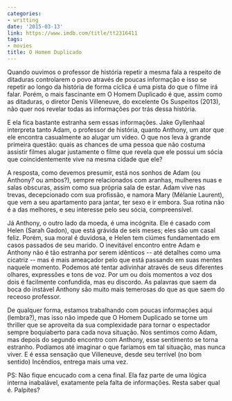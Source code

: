 ```yaml
---
categories:
- writting
date: '2015-03-13'
link: https://www.imdb.com/title/tt2316411
tags:
- movies
title: O Homem Duplicado
---
```


Quando ouvimos o professor de história repetir a mesma fala a respeito de ditaduras controlarem o povo através de poucas informação e isso se repetir ao longo da história de forma cíclica é uma pista do que o filme irá falar. Porém, o mais fascinante em O Homem Duplicado é que, assim como as ditaduras, o diretor Denis Villeneuve, do excelente Os Suspeitos (2013), não quer nos revelar todas as informações por trás dessa história.

E ela fica bastante estranha sem essas informações. Jake Gyllenhaal interpreta tanto Adam, o professor de história, quanto Anthony, um ator que ele encontra casualmente ao alugar um vídeo. O que nos leva à grande primeira questão: quais as chances de uma pessoa que não costuma assistir filmes alugar justamente o filme que revela que ele possui um sócia que coincidentemente vive na mesma cidade que ele?

A resposta, como devemos presumir, está nos sonhos de Adam (ou Anthony? ou ambos?), sempre relacionados com aranhas, mulheres nuas e salas obscuras, assim como sua própria sala de estar. Adam vive nas trevas, decepcionado com sua profissão, e namora Mary (Mélanie Laurent), que vem a seu apartamento para jantar, ter sexo e ir embora. Sua rotina não é a das melhores, e seu interesse pelo seu sócia, compreensível.

Já Anthony, o outro lado da moeda, é uma incógnita. Ele é casado com Helen (Sarah Gadon), que está grávida de seis meses; eles são um casal feliz. Porém, sua moral é duvidosa, e Helen tem ciúmes fundamentado em casos passados de seu marido. O inevitável encontro entre Adam e Anthony não é tão estranha por serem idênticos -- até detalhes como uma cicatriz -- mas é mais ameaçador pelo que está passando em suas mentes naquele momento. Podemos até tentar adivinhar através de seus diferentes olhares, expressões e tons de voz. Por um ou dois momentos a voz dos dois é facilmente confundida, mas eu discordo. As palavras que saem da boca do instável Anthony são muito mais temerosas do que as que saem do receoso professor.

De qualquer forma, estamos trabalhando com poucas informações aqui (lembra?), mas isso não impede que O Homem Duplicado se torne um thriller que se aproveita da sua complexidade para tornar o espectador sempre boquiaberto para cada nova situação. Nos sentimos como Adam, mas depois do segundo encontro com Anthony, esse sentimento se torna estranho. Podíamos até imaginar o que faríamos em tal situação, mas nunca viver. E é essa sensação que Villeneuve, desde seu terrível (no bom sentido) Incêndios, entrega mais uma vez.

PS: Não fique encucado com a cena final. Ela faz parte de uma lógica interna inabalável, exatamente pela falta de informações. Resta saber qual é. Palpites?